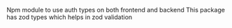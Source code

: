 Npm module to use auth types on both frontend and backend
This package has zod types which helps in zod validation
